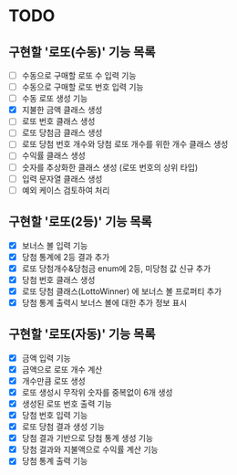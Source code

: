 # TODO

## 구현할 '로또(수동)' 기능 목록
- [ ] 수동으로 구매할 로또 수 입력 기능
- [ ] 수동으로 구매할 로또 번호 입력 기능
- [ ] 수동 로또 생성 기능
- [x] 지불한 금액 클래스 생성
- [ ] 로또 번호 클래스 생성
- [ ] 로또 당첨금 클래스 생성
- [ ] 로또 당첨 번호 개수와 당첨 로또 개수를 위한 개수 클래스 생성
- [ ] 수익률 클래스 생성
- [ ] 숫자를 추상화한 클래스 생성 (로또 번호의 상위 타입)
- [ ] 입력 문자열 클래스 생성
- [ ] 예외 케이스 검토하여 처리

## 구현할 '로또(2등)' 기능 목록
- [x] 보너스 볼 입력 기능
- [x] 당첨 통계에 2등 결과 추가
- [x] 로또 당첨개수&당첨금 enum에 2등, 미당첨 값 신규 추가
- [x] 당첨 번호 클래스 생성
- [x] 로또 당첨 클래스(LottoWinner) 에 보너스 볼 프로퍼티 추가
- [x] 당첨 통계 출력시 보너스 볼에 대한 추가 정보 표시

## 구현할 '로또(자동)' 기능 목록

- [x] 금액 입력 기능
- [x] 금액으로 로또 개수 계산
- [x] 개수만큼 로또 생성
- [x] 로또 생성시 무작위 숫자를 중복없이 6개 생성
- [x] 생성된 로또 번호 출력 기능
- [x] 당첨 번호 입력 기능
- [x] 로또 당첨 결과 생성 기능
- [x] 당첨 결과 기반으로 당첨 통계 생성 기능
- [x] 당첨 결과와 지불액으로 수익률 계산 기능
- [x] 당첨 통계 출력 기능